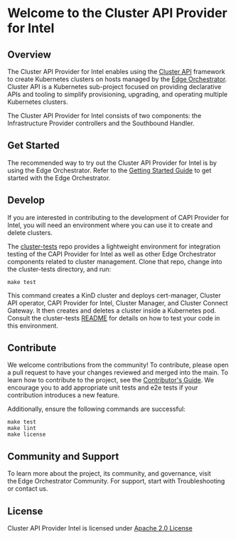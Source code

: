 # Welcome to the Cluster API Provider for Intel

## Overview

The Cluster API Provider for Intel enables using the [Cluster API](https://cluster-api.sigs.k8s.io/)
framework to create Kubernetes clusters on hosts managed by the [Edge Orchestrator](https://docs.openedgeplatform.intel.com/edge-manage-docs/main/index.html).
Cluster API is a Kubernetes sub-project focused on providing declarative APIs and tooling to simplify provisioning, upgrading, and operating multiple Kubernetes clusters.

The Cluster API Provider for Intel consists of two components: the Infrastructure Provider
controllers and the Southbound Handler.

## Get Started

The recommended way to try out the Cluster API Provider for Intel is by using the Edge Orchestrator.
Refer to the [Getting Started Guide](https://docs.openedgeplatform.intel.com/edge-manage-docs/main/user_guide/get_started_guide/index.html) to get started with the Edge Orchestrator.

## Develop

If you are interested in contributing to the development of CAPI Provider for Intel, you will need
an environment where you can use it to create and delete clusters.  

The [cluster-tests](https://github.com/open-edge-platform/cluster-tests) repo provides a
lightweight environment for integration testing of the CAPI Provider for Intel as well as other
Edge Orchestrator components related to cluster management.  Clone that repo, change into the
cluster-tests directory, and run:

```
make test
```

This command creates a KinD cluster and deploys cert-manager, Cluster API operator, CAPI Provider for Intel,
Cluster Manager, and Cluster Connect Gateway.  It then creates and deletes a cluster inside a Kubernetes
pod.  Consult the cluster-tests [README](https://github.com/open-edge-platform/cluster-tests/blob/main/README.md)
for details on how to test your code in this environment.

## Contribute

We welcome contributions from the community! To contribute, please open a pull request to have your changes reviewed and merged into the main. To learn how to contribute to the project, see the [Contributor's Guide](https://docs.openedgeplatform.intel.com/edge-manage-docs/main/developer_guide/contributor_guide/index.html). We encourage you to add appropriate unit tests and e2e tests if your contribution introduces a new feature.

Additionally, ensure the following commands are successful:

```
make test
make lint
make license
```

## Community and Support

To learn more about the project, its community, and governance, visit the Edge Orchestrator Community. 
For support, start with Troubleshooting or contact us. 

## License

Cluster API Provider Intel is licensed under [Apache 2.0 License](LICENSES/Apache-2.0.txt)
